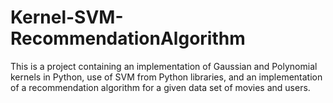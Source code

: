 # Kernel-SVM-RecommendationAlgorithm
This is a project containing an implementation of Gaussian and Polynomial kernels in Python, use of SVM from Python libraries, and an implementation of a recommendation algorithm for a given data set of movies and users.
